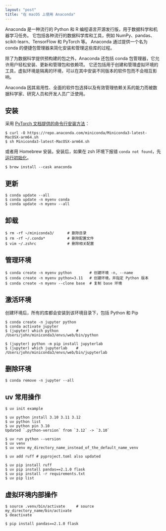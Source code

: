 ```yaml
---
layout: "post"
title: "在 macOS 上使用 Anaconda"
---
```


Anaconda 是一种流行的 Python 和 R 编程语言开源发行版，用于数据科学和机器学习任务。 它包括各种流行的数据科学库和工具，例如 NumPy、pandas、scikit-learn、TensorFlow 和 PyTorch 等。 Anaconda 通过提供一个名为 conda 的便捷包管理器来简化安装和管理这些库的过程。

除了为数据科学提供预构建的包之外，Anaconda 还包括 conda 包管理器，它允许用户轻松安装、更新和管理包和依赖项。 它还包括用于创建和管理虚拟环境的工具，虚拟环境是隔离的环境，可以在其中安装不同版本的软件包而不会相互影响。

Anaconda 因其易用性、全面的软件包选择以及有效管理依赖关系的能力而被数据科学家、研究人员和开发人员广泛使用。

## 安装

采用 [PyTorch 文档提供的命令行安装方法](https://pytorch.org/get-started/locally/#anaconda)：

```console
$ curl -O https://repo.anaconda.com/miniconda/Miniconda3-latest-MacOSX-arm64.sh
$ sh Miniconda3-latest-MacOSX-arm64.sh
```

或者用 Homebrew 安装。安装后，如果在 zsh 环境下报错 `conda not found`，先[运行初始化](https://gist.github.com/ryanorsinger/7d89ad58901b5590ec3e1f23d7b9f887?permalink_comment_id=3806602#gistcomment-3806602)。

```console
$ brew install --cask anaconda
```

## 更新

```console
$ conda update --all
$ conda update -n myenv conda
$ conda update -n myenv --all
```

## 卸载

```console
$ rm -rf ~/miniconda3/      # 删除目录
$ rm -rf ~/.conda*          # 删除配置文件
$ vim ~/.zshrc              # 删除相关配置
```

## 管理环境

```console
$ conda create -n myenv python        # 创建环境 -n, --name
$ conda create -n myenv python=3.11   # 创建环境，并指定 Python 版本
$ conda create -n myenv --clone base  # 复制 base 环境
```

## 激活环境

创建环境后，所有的库都会安装到该环境目录下，包括 Python 和 Pip

```console
$ conda create -n jupyter python
$ conda activate jupyter
$ (jupyter) which python        # /Users/john/miniconda3/envs/web/bin/python

$ (jupyter) python -m pip install jupyterlab
$ (jupyter) which jupyterlab    # /Users/john/miniconda3/envs/web/bin/jupyterlab
```

## 删除环境

```console
$ conda remove -n jupyter --all
```


## uv 常用操作

```console
$ uv init example

$ uv python install 3.10 3.11 3.12
$ uv python list
$ uv python pin 3.10
Updated `.python-version` from `3.12` -> `3.10`

$ uv run python --version
$ uv venv
$ uv venv my_directory_name_instead_of_the_default_name_venv

$ uv add ruff # pyproject.toml also updated

$ uv pip install ruff
$ uv pip install pandas==2.1.0 flask
$ uv pip install -r requirements.txt
$ uv pip list
```

## 虚拟环境内部操作

```console
$ source .venv/bin/activate     # source my_directory_name/bin/activate
$ deactivate

$ pip install pandas==2.1.0 flask
```
